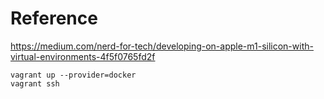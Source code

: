 # Reference

https://medium.com/nerd-for-tech/developing-on-apple-m1-silicon-with-virtual-environments-4f5f0765fd2f

```shell
vagrant up --provider=docker
vagrant ssh
```
